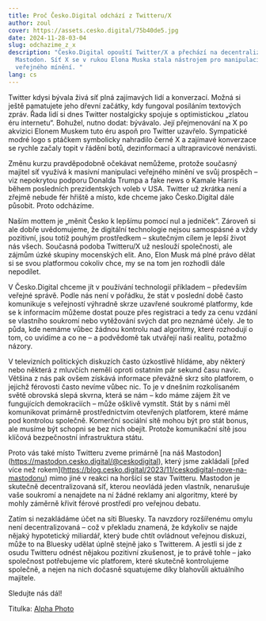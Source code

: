 ```yaml
---
title: Proč Česko.Digital odchází z Twitteru/X
author: zoul
cover: https://assets.cesko.digital/75b40de5.jpg
date: 2024-11-28-03-04
slug: odchazime_z_x
description: "Česko.Digital opouští Twitter/X a přechází na decentralizovaný
  Mastodon. Síť X se v rukou Elona Muska stala nástrojem pro manipulaci
  veřejného mínění. "
lang: cs
---
```

Twitter kdysi bývala živá síť plná zajímavých lidí a konverzací. Možná si ještě pamatujete jeho dřevní začátky, kdy fungoval posíláním textových zpráv. Řada lidí si dnes Twitter nostalgicky spojuje s optimistickou „zlatou éru internetu“. Bohužel, nutno dodat: bývávalo. Její přejmenování na X po akvizici Elonem Muskem tuto éru aspoň pro Twitter uzavřelo. Sympatické modré logo s ptáčkem symbolicky nahradilo černé X a zajímavé konverzace se rychle začaly topit v řádění botů, dezinformací a ultrapravicové nenávisti.

Změnu kurzu pravděpodobně očekávat nemůžeme, protože současný majitel síť využívá k masivní manipulaci veřejného mínění ve svůj prospěch – viz nepokrytou podporu Donalda Trumpa a fake news o Kamale Harris během posledních prezidentských voleb v USA. Twitter už zkrátka není a zřejmě nebude fér hřiště a místo, kde chceme jako Česko.Digital dále působit. Proto odcházíme.

Naším mottem je „měnit Česko k lepšímu pomocí nul a jedniček“. Zároveň si ale dobře uvědomujeme, že digitální technologie nejsou samospásné a vždy pozitivní, jsou totiž pouhým prostředkem – skutečným cílem je lepší život nás všech. Současná podoba Twitteru/X už neslouží společnosti, ale zájmům úzké skupiny mocenských elit. Ano, Elon Musk má plné právo dělat si se svou platformou cokoliv chce, my se na tom jen rozhodli dále nepodílet.

V Česko.Digital chceme jít v používání technologií příkladem – především veřejné správě. Podle nás není v pořádku, že stát v poslední době často komunikuje s veřejností výhradně skrze uzavřené soukromé platformy, kde se k informacím můžeme dostat pouze přes registraci a tedy za cenu vzdání se vlastního soukromí nebo vytěžování svých dat pro neznámé účely. Je to půda, kde nemáme vůbec žádnou kontrolu nad algoritmy, které rozhodují o tom, co uvidíme a co ne – a podvědomě tak utvářejí naši realitu, potažmo názory.

V televizních politických diskuzích často úzkostlivě hlídáme, aby některý nebo některá z mluvčích neměli oproti ostatním pár sekund času navíc. Většina z nás pak ovšem získává informace převážně skrz síto platforem, o jejichž férovosti často nevíme vůbec nic. To je v dnešním rozkolísaném světě obrovská slepá skvrna, která se nám – kdo máme zájem žít ve fungujících demokraciích – může ošklivě vymstít. Stát by s námi měl komunikovat primárně prostřednictvím otevřených platforem, které máme pod kontrolou společně. Komerční sociální sítě mohou být pro stát bonus, ale musíme být schopni se bez nich obejít. Protože komunikační sítě jsou klíčová bezpečnostní infrastruktura státu.

Proto vás také místo Twitteru zveme primárně \[na náš Mastodon](https://mastodon.cesko.digital/@ceskodigital), který jsme zakládali \[před více než rokem](https://blog.cesko.digital/2023/11/ceskodigital-nove-na-mastodonu) mimo jiné v reakci na horšící se stav Twitteru. Mastodon je skutečně decentralizovaná síť, kterou neovládá jeden vlastník, nenarušuje vaše soukromí a nenajdete na ní žádné reklamy ani algoritmy, které by mohly záměrně křivit férové prostředí pro veřejnou debatu.

Zatím si nezakládáme účet na síti Bluesky. Ta navzdory rozšířenému omylu není  decentralizovaná – což v překladu znamená, že kdykoliv se najde nějaký hypotetický miliardář, který bude chtít ovládnout veřejnou diskuzi, může to na Bluesky udělat úplně stejně jako s Twitterem. A jestli si jde z osudu Twitteru odnést nějakou pozitivní zkušenost, je to právě tohle – jako společnost potřebujeme víc platforem, které skutečně kontrolujeme společně, a nejen na nich dočasně squatujeme díky blahovůli aktuálního majitele. 

Sledujte nás dál!

Titulka: [Alpha Photo](https://www.flickr.com/photos/196993421@N03/52680674516)
